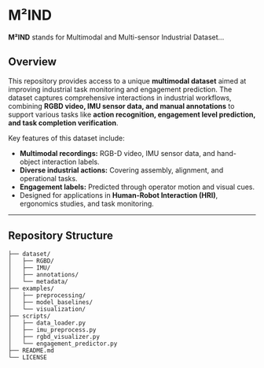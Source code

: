 # M²IND
**M²IND** stands for Multimodal and Multi-sensor Industrial Dataset...


## Overview

This repository provides access to a unique **multimodal dataset** aimed at improving industrial task monitoring and engagement prediction. The dataset captures comprehensive interactions in industrial workflows, combining **RGBD video, IMU sensor data, and manual annotations** to support various tasks like **action recognition, engagement level prediction, and task completion verification**.

Key features of this dataset include:
- **Multimodal recordings:** RGB-D video, IMU sensor data, and hand-object interaction labels.
- **Diverse industrial actions:** Covering assembly, alignment, and operational tasks.
- **Engagement labels:** Predicted through operator motion and visual cues.
- Designed for applications in **Human-Robot Interaction (HRI)**, ergonomics studies, and task monitoring.
 
---

## Repository Structure

```plaintext
├── dataset/
│   ├── RGBD/
│   ├── IMU/
│   ├── annotations/
│   └── metadata/
├── examples/
│   ├── preprocessing/
│   ├── model_baselines/
│   └── visualization/
├── scripts/
│   ├── data_loader.py
│   ├── imu_preprocess.py
│   ├── rgbd_visualizer.py
│   └── engagement_predictor.py
├── README.md
└── LICENSE
